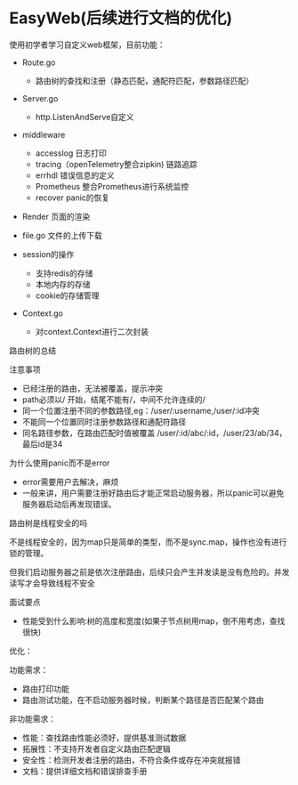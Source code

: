 # EasyWeb(后续进行文档的优化)

使用初学者学习自定义web框架，目前功能：

- Route.go 
    - 路由树的查找和注册（静态匹配，通配符匹配，参数路径匹配）

- Server.go 
    - http.ListenAndServe自定义

- middleware
    - accesslog 日志打印
    - tracing（openTelemetry整合zipkin) 链路追踪
    - errhdl 错误信息的定义
    - Prometheus 整合Prometheus进行系统监控
    - recover panic的恢复
- Render 页面的渲染
- file.go 文件的上传下载
- session的操作
  - 支持redis的存储
  - 本地内存的存储
  - cookie的存储管理
- Context.go
  - 对context.Context进行二次封装




路由树的总结

注意事项

- 已经注册的路由，无法被覆盖，提示冲突
- path必须以/ 开始，结尾不能有/，中间不允许连续的/
- 同一个位置注册不同的参数路径,eg：/user/:username,/user/:id冲突
- 不能同一个位置同时注册参数路径和通配符路径
- 同名路径参数，在路由匹配时值被覆盖 /user/:id/abc/:id，/user/23/ab/34，最后id是34

为什么使用panic而不是error

- error需要用户去解决，麻烦
- 一般来讲，用户需要注册好路由后才能正常启动服务器，所以panic可以避免服务器启动后再发现错误。

路由树是线程安全的吗

不是线程安全的，因为map只是简单的类型，而不是sync.map，操作也没有进行锁的管理。

但我们启动服务器之前是依次注册路由，后续只会产生并发读是没有危险的。并发读写才会导致线程不安全

面试要点

- 性能受到什么影响:树的高度和宽度(如果子节点树用map，倒不用考虑，查找很快)

优化：

功能需求：

- 路由打印功能
- 路由测试功能，在不启动服务器时候，判断某个路径是否匹配某个路由

非功能需求：

- 性能：查找路由性能必须好，提供基准测试数据
- 拓展性：不支持开发者自定义路由匹配逻辑
- 安全性：检测开发者注册的路由，不符合条件或存在冲突就报错
- 文档：提供详细文档和错误排查手册

